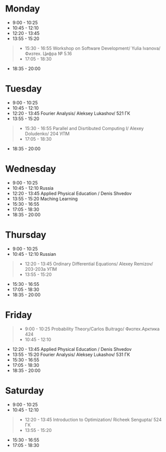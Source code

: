 # Monday

*	9:00 - 10:25	
*	10:45 - 12:10	
*	12:20 - 13:45	
*	13:55 - 15:20	
>*    15:30 - 16:55	Workshop on Software Development/ Yulia Ivanova/ Физтех. Цифра № 5.16
>*	17:05 - 18:30	

*	18:35 - 20:00	

# Tuesday

*	9:00 - 10:25	   
*	10:45 - 12:10	
*	12:20 - 13:45	    Fourier Analysis/ Aleksey Lukashov/ 521 ГК
*	13:55 - 15:20	
>*	15:30 - 16:55	    Parallel and Disrtibuted Computing I/ Alexey Doludenko/ 204 УПМ
>*	17:05 - 18:30

*	18:35 - 20:00	

# Wednesday

*	9:00 - 10:25	
*	10:45 - 12:10	Russia 
*	12:20 - 13:45	Applied Physical Education / Denis Shvedov
*	13:55 - 15:20	Maching Learning
*	15:30 - 16:55	
*	17:05 - 18:30	
*	18:35 - 20:00

# Thursday

*	9:00 - 10:25	
*	10:45 - 12:10	Russian
>*	12:20 - 13:45	Ordinary Differential Equations/ Alexey Remizov/ 203-203а УПМ 
>*	13:55 - 15:20	

*	15:30 - 16:55	
*	17:05 - 18:30	
*	18:35 - 20:00	

# Friday

>*	9:00 - 10:25	    Probability Theory/Carlos Buitrago/ Физтех.Арктика 424
>*	10:45 - 12:10	

*	12:20 - 13:45	Applied Physical Education / Denis Shvedov
*	13:55 - 15:20   Fourier Analysis/ Aleksey Lukashov/ 531 ГК
*	15:30 - 16:55	
*	17:05 - 18:30	
*	18:35 - 20:00	

# Saturday

*	9:00 - 10:25	
*	10:45 - 12:10	
>*	12:20 - 13:45   Introduction to Optimization/ Richeek Sengupta/ 524 ГК
>*	13:55 - 15:20	

*	15:30 - 16:55	
*	17:05 - 18:30
